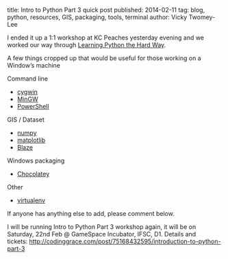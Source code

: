 title: Intro to Python Part 3 quick post
published: 2014-02-11
tag: blog, python, resources, GIS, packaging, tools, terminal
author: Vicky Twomey-Lee

<p>I ended it up a 1:1 workshop at KC Peaches yesterday evening and we worked our way through <a href="http://learnpythonthehardway.org/book/">Learning Python the Hard Way</a>.</p>
<p>A few things cropped up that would be useful for those working on a Window&#8217;s machine</p>
<p>Command line</p>
<ul><li><a href="http://www.cygwin.com/">cygwin</a></li>
<li><a href="http://www.mingw.org/">MinGW</a></li>
<li><a href="http://technet.microsoft.com/en-us/scriptcenter/dd742419.aspx">PowerShell</a></li>
</ul><p>GIS / Dataset</p>
<ul><li><a href="http://www.numpy.org/">numpy</a></li>
<li><a href="http://matplotlib.org/">matplotlib</a></li>
<li><a href="http://blaze.pydata.org/docs/overview.html">Blaze</a></li>
</ul><p>Windows packaging</p>
<ul><li><a href="http://chocolatey.org/">Chocolatey</a></li>
</ul><p>Other</p>
<ul><li><a href="http://www.virtualenv.org/en/latest/">virtualenv</a></li>
</ul><p>If anyone has anything else to add, please comment below.</p>
<p>I will be running Intro to Python Part 3 workshop again, it will be on Saturday, 22nd Feb @ GameSpace Incubator, IFSC, D1. Details and tickets: <a href="http://codinggrace.com/post/75168432595/introduction-to-python-part-3">http://codinggrace.com/post/75168432595/introduction-to-python-part-3</a></p>